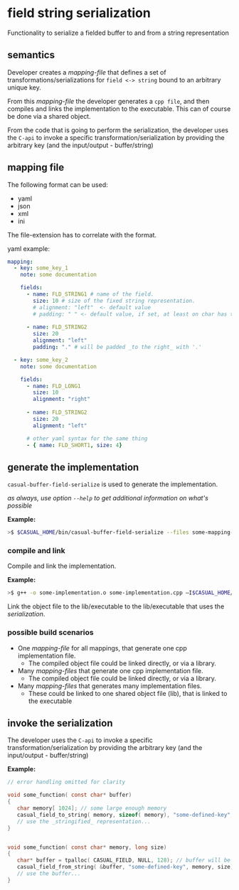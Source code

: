 # field string serialization

Functionality to serialize a fielded buffer to and from a string representation


## semantics

Developer creates a _mapping-file_ that defines a set of transformations/serializations 
for `field <-> string` bound to an arbitrary unique key.

From this _mapping-file_ the developer generates a `cpp file`, and then compiles and links
the implementation to the executable. This can of course be done via a shared object.

From the code that is going to perform the serialization, the developer uses the `C-api` 
to invoke a specific transformation/serialization by providing the arbitrary key (and the
input/output - buffer/string)

## mapping file

The following format can be used:
* yaml
* json
* xml
* ini

The file-extension has to correlate with the format.

yaml example:

``` yaml
mapping:
  - key: some_key_1
    note: some documentation

    fields: 
      - name: FLD_STRING1 # name of the field. 
        size: 10 # size of the fixed string representation.
        # alignment: "left"  <- default value
        # padding: " " <- default value, if set, at least on char has to be set .
      
      - name: FLD_STRING2
        size: 20
        alignment: "left"
        padding: "." # will be padded _to the right_ with '.'

  - key: some_key_2
    note: some documentation

    fields: 
      - name: FLD_LONG1
        size: 10
        alignment: "right"
      
      - name: FLD_STRING2
        size: 20
        alignment: "left"

      # other yaml syntax for the same thing
      - { name: FLD_SHORT1, size: 4}
```

## generate the implementation

`casual-buffer-field-serialize` is used to generate the implementation. 

_as always, use option `--help` to get additional information on what's possible_

**Example:**
```bash
>$ $CASUAL_HOME/bin/casual-buffer-field-serialize --files some-mapping-file.yaml --output some-implementation.cpp
```

### compile and link

Compile and link the implementation.

**Example:**
```bash
>$ g++ -o some-implementation.o some-implementation.cpp –I$CASUAL_HOME/include -pthread -c -O3 -fpic -std=c++14
```

Link the object file to the lib/executable to the lib/executable that uses the _serialization_. 

### possible build scenarios

* One _mapping-file_ for all mappings, that generate one cpp implementation file.
  - The compiled object file could be linked directly, or via a library.
* Many _mapping-files_ that generate one cpp implementation file.
  - The compiled object file could be linked directly, or via a library.
* Many _mapping-files_ that generates many implementation files.
  - These could be linked to one shared object file (lib), that is linked to the executable


## invoke the serialization

The developer uses the `C-api` to invoke a specific transformation/serialization 
by providing the arbitrary key (and the input/output - buffer/string)

**Example:**

``` C
// error handling omitted for clarity

void some_function( const char* buffer)
{
   char memory[ 1024]; // some large enough memory
   casual_field_to_string( memory, sizeof( memory), "some-defined-key", buffer);
   // use the _stringified_ representation...
}


void some_function( const char* memory, long size)
{
   char* buffer = tpalloc( CASUAL_FIELD, NULL, 128); // buffer will be expanded during the transformation
   casual_field_from_string( &buffer, "some-defined-key", memory, size);
   // use the buffer...
}
```



